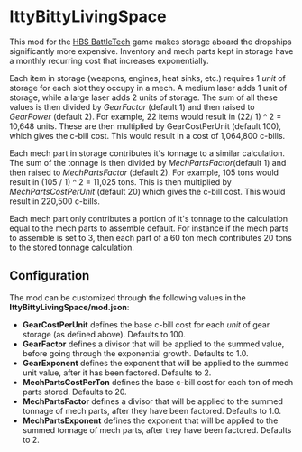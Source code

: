 # IttyBittyLivingSpace
This mod for the [HBS BattleTech](http://battletechgame.com/) game makes storage aboard the dropships significantly more expensive. Inventory and mech parts kept in storage have a monthly recurring cost that increases exponentially. 

Each item in storage (weapons, engines, heat sinks, etc.) requires 1 *unit* of storage for each slot they occupy in a mech. A medium laser adds 1 unit of storage, while a large laser adds 2 units of storage. The sum of all these values is then divided by *GearFactor* (default 1) and then raised to *GearPower* (default 2).  For example, 22 items would result in (22/ 1) ^ 2 = 10,648 units. These are then multiplied by GearCostPerUnit (default 100), which gives the c-bill cost. This would result in a cost of 1,064,800 c-bills.

Each mech part in storage contributes it's tonnage to a similar calculation. The sum of the tonnage is then divided by *MechPartsFactor*(default 1) and then raised to *MechPartsFactor* (default 2). For example, 105 tons would result in (105 / 1) ^ 2 = 11,025 tons. This is then multiplied by *MechPartsCostPerUnit* (default 20) which gives the c-bill cost. This would result in 220,500 c-bills.

Each mech part only contributes a portion of it's tonnage to the calculation equal to the mech parts to assemble default. For instance if the mech parts to assemble is set to 3, then each part of a 60 ton mech contributes 20 tons to the stored tonnage calculation.

## Configuration

The mod can be customized through the following values in the **IttyBittyLivingSpace/mod.json**:

* **GearCostPerUnit** defines the base c-bill cost for each *unit* of gear storage (as defined above). Defaults to 100.
* **GearFactor** defines a divisor that will be applied to the summed value, before going through the exponential growth. Defaults to 1.0.
* **GearExponent** defines the exponent that will be applied to the summed unit value, after it has been factored. Defaults to 2.
* **MechPartsCostPerTon** defines the base c-bill cost for each ton of mech parts stored. Defaults to 20.
* **MechPartsFactor** defines a divisor that will be applied to the summed tonnage of mech parts, after they have been factored. Defaults to 1.0.
* **MechPartsExponent** defines the exponent that will be applied to the summed tonnage of mech parts, after they have been factored. Defaults to 2.